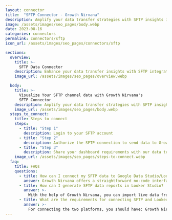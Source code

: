 ```yaml
---
layout: connector
title:  "SFTP Connector - Growth Nirvana"
description: Amplify your data transfer strategies with SFTP insights integrated into Looker Studio.
image: /assets/images/seo_pages/body.webp
date: 2023-08-16
categories: connectors
permalink: connectors/sftp
icon_url: /assets/images/seo_pages/connectors/sftp

sections:
  overview:
    title: >-
      SFTP Data Connector
    description: Enhance your data transfer insights with SFTP integration. Seamlessly merge file transfer data from SFTP with Looker Studio's analytical capabilities, unlocking insights that shape data sharing strategies, file transfer performance, and operational excellence.
    image_url: /assets/images/seo_pages/overview.webp

  body:
    title: >-
      Visualize Your SFTP channel data with Growth Nirvana's
      SFTP Connector
    description: Amplify your data transfer strategies with SFTP insights integrated into Looker Studio.
    image_url: /assets/images/seo_pages/body.webp
  steps_to_connect:
    title: Steps to connect
    steps:
      - title: "Step 1"
        description: Login to your SFTP account
      - title: "Step 2"
        description: Authorize the SFTP connection to send data to Growth Nirvana
      - title: "Step 3"
        description: Share your dashboard requirements with our data team. We will build the report for you.
    image_url: /assets/images/seo_pages/steps-to-connect.webp
  faq:
    title: FAQs
    questions:
      - title: How can I connect my SFTP data to Google Data Studio/Looker Studio?
        answer: Growth Nirvana offers a straightforward no-code interface to connect to SFTP data sources.
      - title: How can I generate SFTP data reports in Looker Studio?
        answer: >-
          With the help of Growth Nirvana, you can import live data from SFTP into Looker Studio. These data can be viewed in charts, tables, and dashboards to generate branded reports that can be shared instantly.
      - title: What are the requirements for connecting SFTP and Looker Studio?
        answer: >-
          For connecting the two platforms, you should have: Growth Nirvana Account and SFTP Ads Account
---
```

